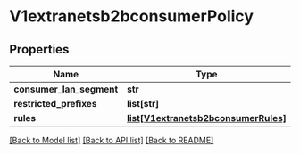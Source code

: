 # V1extranetsb2bconsumerPolicy

## Properties
Name | Type | Description | Notes
------------ | ------------- | ------------- | -------------
**consumer_lan_segment** | **str** |  | [optional] 
**restricted_prefixes** | **list[str]** |  | [optional] 
**rules** | [**list[V1extranetsb2bconsumerRules]**](V1extranetsb2bconsumerRules.md) |  | [optional] 

[[Back to Model list]](../README.md#documentation-for-models) [[Back to API list]](../README.md#documentation-for-api-endpoints) [[Back to README]](../README.md)

